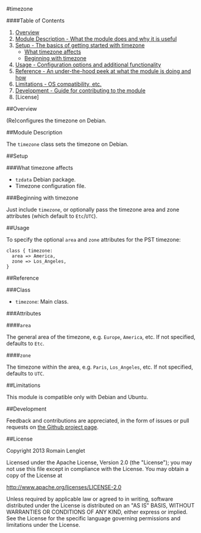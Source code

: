 #timezone

####Table of Contents

1. [Overview](#overview)
2. [Module Description - What the module does and why it is useful](#module-description)
3. [Setup - The basics of getting started with timezone](#setup)
    * [What timezone affects](#what-timezone-affects)
    * [Beginning with timezone](#beginning-with-timezone)
4. [Usage - Configuration options and additional functionality](#usage)
5. [Reference - An under-the-hood peek at what the module is doing and how](#reference)
5. [Limitations - OS compatibility, etc.](#limitations)
6. [Development - Guide for contributing to the module](#development)
7. [License]

##Overview

(Re)configures the timezone on Debian.

##Module Description

The `timezone` class sets the timezone on Debian.

##Setup

###What timezone affects

* `tzdata` Debian package.
* Timezone configuration file.

###Beginning with timezone	

Just include `timezone`, or optionally pass the timezone area and zone
attributes (which default to `Etc`/`UTC`).

##Usage

To specify the optional `area` and `zone` attributes for the PST
timezone:

```puppet
class { timezone:
  area => America,
  zone => Los_Angeles,
}
```

##Reference

###Class

* `timezone`: Main class.

###Attributes

####`area`

The general area of the timezone, e.g. `Europe`, `America`, etc.  If
not specified, defaults to `Etc`.

####`zone`

The timezone within the area, e.g. `Paris`, `Los_Angeles`, etc.  If
not specified, defaults to `UTC`.

##Limitations

This module is compatible only with Debian and Ubuntu.

##Development

Feedback and contributions are appreciated, in the form of issues or
pull requests on [the Github project
page](https://github.com/rlenglet/puppet-timezone).

##License

Copyright 2013 Romain Lenglet

Licensed under the Apache License, Version 2.0 (the "License"); you
may not use this file except in compliance with the License.  You may
obtain a copy of the License at

http://www.apache.org/licenses/LICENSE-2.0

Unless required by applicable law or agreed to in writing, software
distributed under the License is distributed on an "AS IS" BASIS,
WITHOUT WARRANTIES OR CONDITIONS OF ANY KIND, either express or
implied.  See the License for the specific language governing
permissions and limitations under the License.